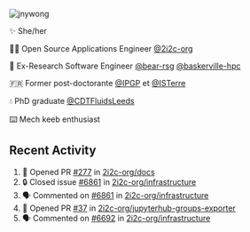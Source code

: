 ![jnywong](https://readme-typing-svg.demolab.com/?font=Intel+One+Mono&size=36&duration=3000&pause=1000&color=6bc46d&vCenter=true&width=170&lines=jnywong)

✨ She/her

👩‍💻 Open Source Applications Engineer [@2i2c-org](https://2i2c.org/)

🐻 Ex-Research Software Engineer [@bear-rsg](https://github.com/bear-rsg) [@baskerville-hpc](https://github.com/baskerville-hpc) 

🇫🇷 Former post-doctorante [@IPGP](https://github.com/IPGP) et [@ISTerre](https://www.isterre.fr/) 

💧 PhD graduate [@CDTFluidsLeeds](https://fluid-dynamics.leeds.ac.uk/) 

⌨️ Mech keeb enthusiast 

## Recent Activity 

<!--START_SECTION:activity-->
1. 💪 Opened PR [#277](undefined) in [2i2c-org/docs](https://github.com/2i2c-org/docs)
2. 🔒 Closed issue [#6861](https://github.com/2i2c-org/infrastructure/issues/6861) in [2i2c-org/infrastructure](https://github.com/2i2c-org/infrastructure)
3. 🗣 Commented on [#6861](https://github.com/2i2c-org/infrastructure/issues/6861#issuecomment-3401978645) in [2i2c-org/infrastructure](https://github.com/2i2c-org/infrastructure)
4. 💪 Opened PR [#37](undefined) in [2i2c-org/jupyterhub-groups-exporter](https://github.com/2i2c-org/jupyterhub-groups-exporter)
5. 🗣 Commented on [#6692](https://github.com/2i2c-org/infrastructure/issues/6692#issuecomment-3401790720) in [2i2c-org/infrastructure](https://github.com/2i2c-org/infrastructure)
<!--END_SECTION:activity-->
